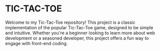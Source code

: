 # TIC-TAC-TOE
Welcome to my Tic-Tac-Toe repository! This project is a classic implementation of the popular Tic-Tac-Toe game, designed to be simple and intuitive. Whether you're a beginner looking to learn more about web development or a seasoned developer, this project offers a fun way to engage with front-end coding.
